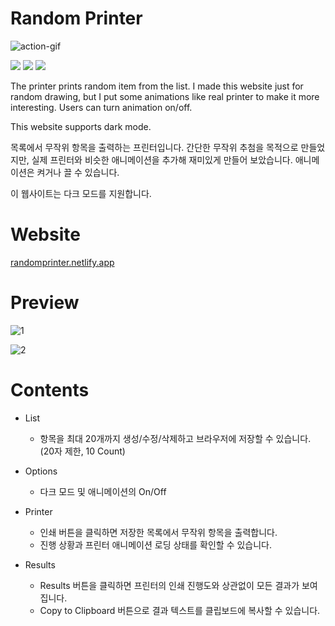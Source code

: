 # Random Printer

![action-gif](https://github.com/euparkn/RandomPrinter/assets/130215643/79785928-a5af-4dea-8933-da0ffd51d694)

<img src='https://img.shields.io/badge/React-61DAFB?logo=react&style=flat-square&logoColor=000'/> <img src='https://img.shields.io/badge/TypeScript-3178C6?logo=typescript&style=flat-square&logoColor=fff'/> <img src='https://img.shields.io/badge/Sass-CC6699?logo=sass&style=flat-square&logoColor=fff'/>

The printer prints random item from the list.
I made this website just for random drawing, but I put some animations like real printer to make it more interesting. Users can turn animation on/off.

This website supports dark mode.

목록에서 무작위 항목을 출력하는 프린터입니다.
간단한 무작위 추첨을 목적으로 만들었지만, 실제 프린터와 비슷한 애니메이션을 추가해 재미있게 만들어 보았습니다. 애니메이션은 켜거나 끌 수 있습니다.

이 웹사이트는 다크 모드를 지원합니다.

# Website

[randomprinter.netlify.app](https://randomprinter.netlify.app/)

# Preview

![1](https://github.com/euparkn/RandomPrinter/assets/130215643/bd3fc008-64e3-4e88-8ce0-b40a4ed68bc8)

![2](https://github.com/euparkn/RandomPrinter/assets/130215643/d80d309c-df8a-446e-ba96-e2e12d8cd74d)

# Contents

- List
  - 항목을 최대 20개까지 생성/수정/삭제하고 브라우저에 저장할 수 있습니다. (20자 제한, 10 Count)

- Options
  - 다크 모드 및 애니메이션의 On/Off

- Printer
  - 인쇄 버튼을 클릭하면 저장한 목록에서 무작위 항목을 출력합니다.
  - 진행 상황과 프린터 애니메이션 로딩 상태를 확인할 수 있습니다.
 
- Results
  - Results 버튼을 클릭하면 프린터의 인쇄 진행도와 상관없이 모든 결과가 보여집니다.
  - Copy to Clipboard 버튼으로 결과 텍스트를 클립보드에 복사할 수 있습니다.
